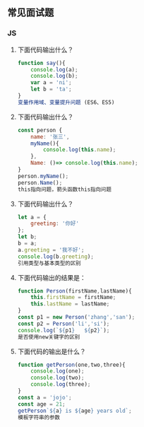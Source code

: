 ## 常见面试题

### JS

1. 下面代码输出什么？

   ```js
   function say(){
       console.log(a);
       console.log(b);
       var a = 'ni';
       let b = 'ta';
   }
   变量作用域、变量提升问题 (ES6、ES5)
   ```

2. 下面代码输出什么？

   ```js
   const person {
       name: '张三',
       myName(){
           console.log(this.name);
       },
       Name: ()=> console.log(this.name);
   }
   person.myName();
   person.Name();
   this指向问题，箭头函数this指向问题
   ```

3. 下面代码输出什么？

   ```js
   let a = {
       greeting: '你好'
   };
   let b;
   b = a;
   a.greeting = '我不好';
   console.log(b.greeting);
   引用类型与基本类型的区别
   ```

4. 下面代码输出的结果是：

   ```js
   function Person(firstName,lastName){
       this.firstName = firstName;
       this.lastName = lastName;
   }
   const p1 = new Person('zhang','san');
   const p2 = Person('li','si');
   console.log(`${p1}   ${p2}`);
   是否使用new关键字的区别
   ```

5. 下面代码的输出是什么？

   ```js
   function getPerson(one,two,three){
       console.log(one);
       console.log(two);
       console.log(three);
   }
   const a = 'jojo';
   const age = 21;
   getPerson`${a} is ${age} years old`;
   模板字符串的参数
   ```

   